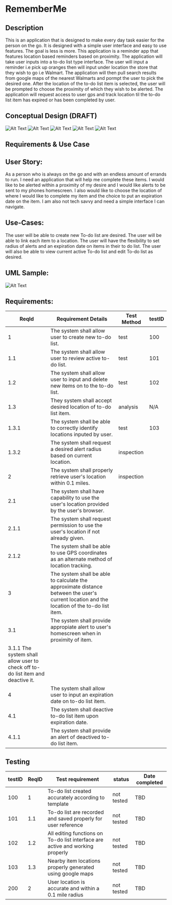# RememberMe

## Description
This is an application that is designed to make every day task easier for the person on the go. It is designed with a simple user interface and easy to use features. The goal is less is more. This application is a reminder app that features location based reminders based on proximity. The application will take user inputs into a to-do list type interface. The user will input a reminder i.e pick up oranges then will input under location the store that they wish to go i.e Walmart. The application will then pull search results from google maps of the nearest Walmarts and pormpt the user to pick the desired one. After the location of the to-do list item is selected, the user will be prompted to choose the proximity of which they wish to be alerted. The application will request access to user gps and track location til the to-do list item has expired or has been completed by user.

## Conceptual Design (DRAFT)
![Alt Text](https://github.com/Syndikin/RememberMe/blob/main/WireFrame1.JPG)
![Alt Text](https://github.com/Syndikin/RememberMe/blob/main/WireFrame2.JPG)
![Alt Text](https://github.com/Syndikin/RememberMe/blob/main/WireFrame3.JPG)
![Alt Text](https://github.com/Syndikin/RememberMe/blob/main/WireFrame4.JPG)
![Alt Text](https://github.com/Syndikin/RememberMe/blob/main/WireFrame5.JPG)

## Requirements & Use Case

## User Story:
As a person who is always on the go and with an endless amount of errands to run. 
I need an application that will help me complete these items.  I would like to be alerted within a proximity of my desire and I would like alerts to be sent to my phones homescreen. I also would like to choose the location of  where I would like to complete my item and the choice to put an expiration date on the item.
I am also not tech savvy and need a simple interface I can navigate.

## Use-Cases:
The user will be able to create new To-do list are desired. The user will be able to link each item to a location. 
The user will have the flexibility to set radius of alerts and an expiration date on items in their to do list. 
The user will also be able to view current active To-do list and edit To-do list as desired.

## UML Sample: 
![Alt Text](https://github.com/Syndikin/RememberMe/blob/main/UMLSample.jpg)

## Requirements:
|ReqId| Requirement Details| Test Method| testID|
|---|---|---|---|
|1| The system shall allow user to create new to-do list.|test| 100|
|1.1| The system shall allow user to review active to-do list.|test|101|
|1.2| The system shall allow user to input and delete new items on to the to-do list.|test|102|
|1.3| They system shall accept desired location of to-do list item.| analysis| N/A|
|1.3.1| The system shall be able to correctly identify locations inputed by user.| test |103|
|1.3.2| The system shall request a desired alert radius based on current location.| inspection| |
|2| The system shall properly retrieve user's location within 0.1 miles.| inspection| |
|2.1| The system shall have capability to use the user's location provided by the user's browser.| | |
|2.1.1| The system shall request permission to use the user's location if not already given.| | |
|2.1.2| The system shall be able to use GPS coordinates as an alternate method of location tracking.| | | 
|3| The system shall be able to calculate the approximate distance between the user's current location and the location of the to-do list item.| | |
|3.1| The system shall provide appropiate alert to user's homescreen when in proximity of item.|
|3.1.1  The system shall allow user to check off to-do list item and deactive it.| | |
|4| The system shall allow user to input an expiration date on to-do list item.| | |
|4.1| The system shall deactive to-do list item upon expiration date.| | |
|4.1.1| The system shall provide an alert of deactived to-do list item.| | |
 
## Testing

|testID|ReqID|Test requirement|status|Date completed|
|---|---|---|---|---|
|100|1|To-do list created accurately according to template|not tested|TBD|
|101|1.1|To-do list are recorded and saved properly for user reference|not tested|TBD |
|102|1.2|All editing functions on To-do list interface are active and working properly|not tested|TBD|
|103|1.3|Nearby item locations properly generated using google maps|not tested|TBD|  
|200|2| User location is accurate and within a 0.1 mile radius |not tested| TBD|

